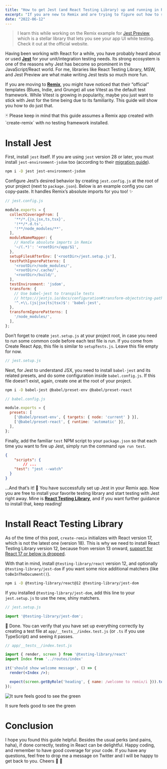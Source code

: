 ```yaml
---
title: "How to get Jest (and React Testing Library) up and running in Remix 🃏💿"
excerpt: "If you are new to Remix and are trying to figure out how to set up Jest (and optionally React Testing Library), this guide can help you."
date: "2022-06-12"
---
```


> I learn this while working on the Remix example for [Jest Preview](https://www.jest-preview.com/), which is a stellar library that lets you see your app UI while testing. Check it out at the official website.

Having been working with React for a while, you have probably heard about or used **[Jest](https://jestjs.io/)** for your unit/integration testing needs. Its strong ecosystem is one of the reasons why Jest has become so prominent in the JavaScript/React world. For me, libraries like React Testing Library, MSW, and Jest Preview are what make writing Jest tests so much more fun.

If you are moving to **[Remix](https://remix.run/)**, you might have noticed that their “official” templates (Blues, Indie, and Grunge) all use Vitest as the default test framework. While Vitest is growing in popularity, maybe you just want to stick with Jest for the time being due to its familiarity. This guide will show you how to do just that.

<aside>
🃏 Please keep in mind that this guide assumes a Remix app created with `create-remix` with no testing framework installed.
</aside>

# Install Jest

First, install `jest` itself. If you are using `jest` version 28 or later, you must install `jest-environment-jsdom` too (according to their [migration guide](https://jestjs.io/docs/upgrading-to-jest28#jsdom)).  

```bash
npm i -D jest jest-environment-jsdom
```

Configure Jest’s desired behavior by creating `jest.config.js` at the root of your project (next to `package.json`). Below is an example config you can copy-paste. It handles Remix’s absolute imports for you too! ✨

```jsx
// jest.config.js

module.exports = {
  collectCoverageFrom: [
    '**/*.{js,jsx,ts,tsx}',
    '!**/*.d.ts',
    '!**/node_modules/**',
  ],
  moduleNameMapper: {
    // Handle absolute imports in Remix
    '~/(.*)': '<rootDir>/app/$1',
  },
  setupFilesAfterEnv: ['<rootDir>/jest.setup.js'],
  testPathIgnorePatterns: [
    '<rootDir>/node_modules/',
    '<rootDir>/.cache/',
    '<rootDir>/build/',
  ],
  testEnvironment: 'jsdom',
  transform: {
    // Use babel-jest to transpile tests
    // https://jestjs.io/docs/configuration#transform-objectstring-pathtotransformer--pathtotransformer-object
    '^.+\\.(js|jsx|ts|tsx)$': 'babel-jest',
  },
  transformIgnorePatterns: [
    '/node_modules/',
  ],
};
```

Don’t forget to create `jest.setup.js` at your project root, in case you need to run some common code before each test file is run. If you come from Create React App, this file is similar to `setupTests.js`. Leave this file empty for now.

```jsx
// jest.setup.js
```

Next, for Jest to understand JSX, you need to install `babel-jest` and its related presets, and do some configuration inside `babel.config.js`. If this file doesn’t exist, again, create one at the root of your project.

```bash
npm i -D babel-jest @babel/preset-env @babel/preset-react
```

```jsx
// babel.config.js

module.exports = {
  presets: [
    ['@babel/preset-env', { targets: { node: 'current' } }],
    ['@babel/preset-react', { runtime: 'automatic' }],
  ],
};
```

Finally, add the familiar `test` NPM script to your `package.json` so that each time you want to fire up Jest, simply run the command `npm run test`.

```json
{
	"scripts": {
		// ...
    "test": "jest --watch"
  }
}
```

…And that’s it! 🎉 You have successfully set up Jest in your Remix app. Now you are free to install your favorite testing library and start testing with Jest right away. Mine is **[React Testing Library](https://testing-library.com/docs/react-testing-library/intro/)**, and if you want further guidance to install that, keep reading!

# Install React Testing Library

As of the time of this post, `create-remix` initializes with React version 17, which is not the latest one (version 18). This is why we need to install React Testing Library version 12, because from version 13 onward, [support for React 17 or below is dropped](https://github.com/testing-library/react-testing-library/releases/tag/v13.0.0).

With that in mind, install `@testing-library/react` version 12, and optionally `@testing-library/jest-dom` if you want some nice additional matchers (like `toBeInTheDocument()`).

```bash
npm i -D @testing-library/react@12 @testing-library/jest-dom
```

If you installed `@testing-library/jest-dom`, add this line to your `jest.setup.js` to use the new, shiny matchers.

```jsx
// jest.setup.js

import '@testing-library/jest-dom';
```

🎊 Done. You can verify that you have set up everything correctly by creating a test file at `app/__tests__/index.test.js` (or `.ts` if you use TypeScript) and seeing it passes.

```jsx
// app/__tests__/index.test.js

import { render, screen } from '@testing-library/react'
import Index from '../routes/index'

it('should show welcome message', () => {
  render(<Index />);

  expect(screen.getByRole('heading', { name: /welcome to remix/i })).toBeInTheDocument();
});
```

![It sure feels good to see the green](/post-assets/220612-test-passed.png)

It sure feels good to see the green

# Conclusion

I hope you found this guide helpful. Besides the usual perks (and pains, haha), if done correctly, testing in React can be delightful. Happy coding, and remember to have good coverage for your code. If you have any questions, feel free to drop me a message on Twitter and I will be happy to get back to you. Cheers 🤜 🤛

